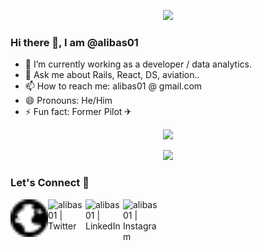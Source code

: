 <p align="center">
<img src="https://chi01pap002files.storage.live.com/y4m7zfPT8NrVUTOH6NCOBLMH2BAoxUefaPCZcoNaXal9wej-NFffHVBnefNir8jn0y9APN7EFHt5tEzZ4sfaUXpGBX3cRKke3vcF8vBE6yEkIaZrt6BcM7FOQbAKcP8ZPk8Xi-vKojs6P9RK94fi0V14iKFMzuwE1RBHtCOXXXhj4LQXXbWbGeTd1xjhQ8vW02k?width=192&height=256&cropmode=none">
</p>

### Hi there 👋, I am @alibas01

- 🔭 I’m currently working as a developer / data analytics.
- 💬 Ask me about Rails, React, DS, aviation..
- 📫 How to reach me: alibas01 @ gmail.com
- 😄 Pronouns: He/Him
- ⚡ Fun fact: Former Pilot ✈

<!--
**alibas01/alibas01** is a ✨ _special_ ✨ repository because its `README.md` (this file) appears on your GitHub profile.

Here are some ideas to get you started:

- 🔭 I’m currently working on ...
- 🌱 I’m currently learning ...
- 👯 I’m looking to collaborate on ...
- 🤔 I’m looking for help with ...
- 💬 Ask me about ...
- 📫 How to reach me: ...
- 😄 Pronouns: ...
- ⚡ Fun fact: ...
-->
<!-- ![Ali Bas' github stats](https://github-readme-stats.vercel.app/api?username=alibas01) -->

<p align="center">
<img src="https://github-readme-stats.vercel.app/api?username=alibas01&theme=merko&show_icons=true&hide_border=true" width="auto" height="auto" />
</p>

<p align="center">
<img src="https://github-readme-stats.vercel.app/api/top-langs/?username=alibas01&layout=compact&theme=merko&show_icons=true&hide_border=true&hide=Jupyter Notebook&langs_count=10" width="auto" height="auto" />
</p>
<!-- <p align="center"> -->
<!-- <img src="https://github-readme-stats.vercel.app/api/top-langs/?username=alibas01&layout=compact&theme=merko&show_icons=true&hide_border=true&exclude_repo=Aviation-Safety-Issues,Classifying-Nature-Pictures, NECSI, Visualization, Relax-Challenge, Ultimate-Challenge, Movie-Critics-NB, JSON-Based-Data-Exercise, API-Data-Wrnagling-Mini-Project, Inferential-Statistics-Exercises,Boston-housing-prob, Heights-and-Weights, customer-segmentation" width="auto" height="auto" />
</p> -->

### Let's Connect 🔗


[<img align="left" alt="alibas01.ca" width="60px" src="https://raw.githubusercontent.com/iconic/open-iconic/master/svg/globe.svg" />][website]
[<img align="left" alt="alibas01 | Twitter" width="60px" src="https://img.shields.io/badge/twitter-%230077B5.svg?&style=for-the-badge&logo=twitter&logoColor=white&color=26a69a" />][twitter]
[<img align="left" alt="alibas01 | LinkedIn" width="60px" src="https://img.shields.io/badge/linkedin-%230077B5.svg?&style=for-the-badge&logo=linkedin&logoColor=white0e76a8" />][linkedin]
[<img align="left" alt="alibas01 | Instagram" width="60px" src="https://img.shields.io/badge/instagram-%230077B5.svg?&style=for-the-badge&logo=instagram&logoColor=white&color=8a3ab9" />][instagram]


[website]: https://alibas.ca
[twitter]: https://twitter.com/AliBash01
[youtube]: https://youtube.com/codeSTACKr
[instagram]: https://www.instagram.com/al_bassss/
[linkedin]: https://www.linkedin.com/in/alibas01/
